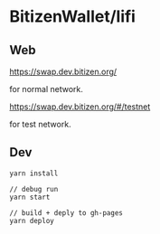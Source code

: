 # BitizenWallet/lifi

## Web

https://swap.dev.bitizen.org/

for normal network.



https://swap.dev.bitizen.org/#/testnet

for test network.





## Dev

```shell
yarn install

// debug run
yarn start 

// build + deply to gh-pages
yarn deploy 
```

